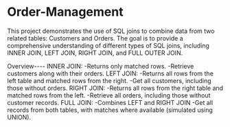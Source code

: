 # Order-Management
This project demonstrates the use of SQL joins to combine data from two related tables: Customers and Orders. The goal is to provide a comprehensive understanding of different types of SQL joins, including INNER JOIN, LEFT JOIN, RIGHT JOIN, and FULL OUTER JOIN.

Overview----
INNER JOIN: -Returns only matched rows.
            -Retrieve customers along with their orders.
LEFT JOIN: -Returns all rows from the left table and matched rows from the right.
           -Get all customers, including those without orders.
RIGHT JOIN: -Returns all rows from the right table and matched rows from the left.
            -Retrieve all orders, including those without customer records.
FULL JOIN: -Combines LEFT and RIGHT JOIN
           -Get all records from both tables, with matches where available (simulated using UNION).
